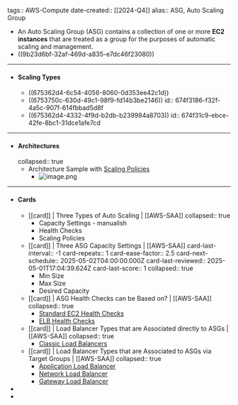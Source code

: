 tags:: AWS-Compute
date-created:: [[2024-Q4]]
alias:: ASG, Auto Scaling Group

- An Auto Scaling Group (ASG) contains a collection of one or more **EC2 instances** that are treated as a group for the purposes of automatic scaling and management.
- ((9b23d6bf-32af-469d-a835-e7dc46f23080))
- ---
- #### Scaling Types
	- ((675362d4-6c54-4056-8060-0d353ee42c1d))
	- ((6753750c-630d-49c1-98f9-fd14b3be2146))
	  id:: 674f3186-f32f-4a5c-907f-614fbbad5d8f
	- ((675362d4-4332-4f9d-b2db-b239984a8703))
	  id:: 674f31c9-ebce-42fe-8bc1-31dce1afe7cd
- ---
- #### Architectures
  collapsed:: true
	- Architecture Sample with [Scaling Policies]([[AWS-ASG-ScalingPolicies]])
		- ![image.png](../assets/image_1733151979718_0.png)
- ---
- #### Cards
	- [[card]] | Three Types of Auto Scaling | [[AWS-SAA]]
	  collapsed:: true
		- Capacity Settings - manualish
		- Health Checks
		- Scaling Policies
	- [[card]] | Three ASG Capacity Settings | [[AWS-SAA]]
	  card-last-interval:: -1
	  card-repeats:: 1
	  card-ease-factor:: 2.5
	  card-next-schedule:: 2025-05-02T04:00:00.000Z
	  card-last-reviewed:: 2025-05-01T17:04:39.624Z
	  card-last-score:: 1
	  collapsed:: true
		- Min Size
		- Max Size
		- Desired Capacity
	- [[card]] | ASG Health Checks can be Based on? | [[AWS-SAA]]
	  collapsed:: true
		- [Standard EC2 Health Checks](((674de28c-e308-4583-9408-66bd0cdc8a93)))
		- [ELB Health Checks](((674de2a7-63c9-40d9-8849-d1053618cde6)))
	- [[card]] | Load Balancer Types that are Associated directly to ASGs | [[AWS-SAA]]
	  collapsed:: true
		- [Classic Load Balancers]([[AWS-ELB-CLB]])
	- [[card]] | Load Balancer Types that are Associated to ASGs via Target Groups | [[AWS-SAA]]
	  collapsed:: true
		- [Application Load Balancer]([[AWS-ELB-ALB]])
		- [Network Load Balancer]([[AWS-ELB-NLB]])
		- [Gateway Load Balancer]([[AWS-ELB-GWLB]])
-
-